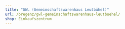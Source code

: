 ```yaml
---
title: "GWL (Gemeinschaftswarenhaus Leutbühel)"
url: /bregenz/gwl-gemeinschaftswarenhaus-leutbuehel/
shop: Einkaufszentrum
---
```

